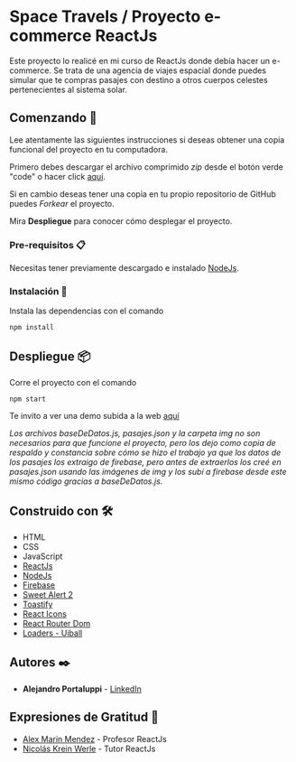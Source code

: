 # Space Travels / Proyecto e-commerce ReactJs

Este proyecto lo realicé en mi curso de ReactJs donde debía hacer un e-commerce. Se trata de una agencia de viajes espacial donde puedes simular que te compras pasajes con destino a otros cuerpos celestes pertenecientes al sistema solar.

## Comenzando 🚀

Lee atentamente las siguientes instrucciones si deseas obtener una copia funcional del proyecto en tu computadora.

Primero debes descargar el archivo comprimido _zip_ desde el botón verde "code" o  hacer click [aquí](https://github.com/Ale6100/Proyecto-React-Js/archive/refs/heads/main.zip).

Si en cambio deseas tener una copia en tu propio repositorio de GitHub puedes _Forkear_ el proyecto. 

Mira **Despliegue** para conocer cómo desplegar el proyecto.

### Pre-requisitos 📋

Necesitas tener previamente descargado e instalado [NodeJs](https://nodejs.org/).

### Instalación 🔧

Instala las dependencias con el comando

```npm install```

## Despliegue 📦

Corre el proyecto con el comando

```npm start```

Te invito a ver una demo subida a la web [aquí](https://spacetravels.netlify.app/)

_Los archivos baseDeDatos.js, pasajes.json y la carpeta img no son necesarios para que funcione el proyecto, pero los dejo como copia de respaldo y constancia sobre cómo se hizo el trabajo ya que los datos de los pasajes los extraigo de firebase, pero antes de extraerlos los creé en pasajes.json usando las imágenes de img y los subí a firebase desde este mismo código gracias a baseDeDatos.js._

## Construido con 🛠️

* HTML
* CSS
* JavaScript
* [ReactJs](https://reactjs.org/)
* [NodeJs](https://nodejs.org/)
* [Firebase](https://firebase.google.com/)
* [Sweet Alert 2](https://sweetalert2.github.io/)
* [Toastify](https://apvarun.github.io/toastify-js/)
* [React Icons](https://react-icons.github.io/react-icons)
* [React Router Dom](https://www.npmjs.com/package/react-router-dom)
* [Loaders - Uiball](https://uiball.com/loaders/)

## Autores ✒️

* **Alejandro Portaluppi** - [LinkedIn](https://www.linkedin.com/in/alejandro-portaluppi/)

## Expresiones de Gratitud 🎁

* [Alex Marin Mendez](https://www.linkedin.com/in/alexmarinmendez/) - Profesor ReactJs
* [Nicolás Krein Werle](https://www.linkedin.com/in/nicol%C3%A1s-krein-werle-810595191/) - Tutor ReactJs
